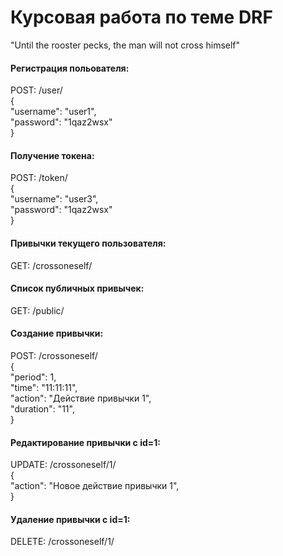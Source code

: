 # Курсовая работа по теме DRF

"Until the rooster pecks, the man will not cross himself"

#### Регистрация польователя:
POST: /user/<br>
{<br>
    "username": "user1",<br>
    "password": "1qaz2wsx"<br>
}

#### Получение токена:
POST: /token/<br>
{<br>
    "username": "user3",<br>
    "password": "1qaz2wsx"<br>
}<br>

#### Привычки текущего пользователя:
GET: /crossoneself/

#### Список публичных привычек:
GET: /public/

#### Создание привычки:
POST: /crossoneself/<br>
{<br>
    "period": 1,<br>
    "time": "11:11:11",<br>
    "action": "Действие привычки 1",<br>
    "duration": "11",<br>
}


#### Редактирование привычки с id=1:
UPDATE: /crossoneself/1/<br>
{<br>
    "action": "Новое действие привычки 1",<br>
}


#### Удаление привычки с id=1:
DELETE: /crossoneself/1/<br>